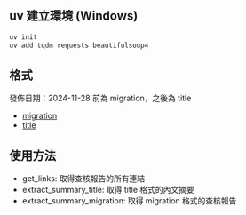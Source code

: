 ## uv 建立環境 (Windows)

```powershell
uv init
uv add tqdm requests beautifulsoup4
```

## 格式

發佈日期：2024-11-28 前為 migration，之後為 title
- [migration](https://tfc-taiwan.org.tw/fact-check-reports/migration-106/)
- [title](https://tfc-taiwan.org.tw/fact-check-reports/us-taiwan-trade-32-percent-tariff-not-final/)

## 使用方法

- get_links: 取得查核報告的所有連結
- extract_summary_title: 取得 title 格式的內文摘要
- extract_summary_migration: 取得 migration 格式的查核報告
